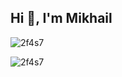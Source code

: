 ## Hi 👋, I'm Mikhail

<p><img align="center" src="https://github-readme-stats.vercel.app/api?username=2f4s7&show_icons=true&locale=en" alt="2f4s7" /></p><p>&nbsp;<img align="left" src="https://github-readme-stats.vercel.app/api/top-langs?username=2f4s7&show_icons=true&locale=en&layout=compact" alt="2f4s7" /></p>

